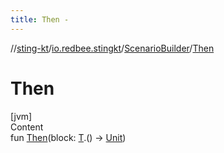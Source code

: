 ```yaml
---
title: Then -
---
```

//[sting-kt](../../index.md)/[io.redbee.stingkt](../index.md)/[ScenarioBuilder](index.md)/[Then](-then.md)



# Then  
[jvm]  
Content  
fun [Then](-then.md)(block: [T](index.md).() -> [Unit](https://kotlinlang.org/api/latest/jvm/stdlib/kotlin/-unit/index.html))  



